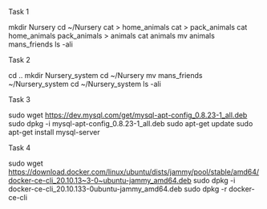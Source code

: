 Task 1

mkdir Nursery
cd ~/Nursery
cat > home_animals
cat > pack_animals
cat home_animals pack_animals > animals
cat animals
mv animals mans_friends
ls -ali

Task 2

cd ..
mkdir Nursery_system
cd ~/Nursery
mv mans_friends ~/Nursery_system
cd ~/Nursery_system
ls -ali

Task 3

sudo wget https://dev.mysql.com/get/mysql-apt-config_0.8.23-1_all.deb
sudo dpkg -i mysql-apt-config_0.8.23-1_all.deb
sudo apt-get update
sudo apt-get install mysql-server

Task 4

sudo wget https://download.docker.com/linux/ubuntu/dists/jammy/pool/stable/amd64/docker-ce-cli_20.10.13~3-0~ubuntu-jammy_amd64.deb
sudo dpkg -i docker-ce-cli_20.10.133-0ubuntu-jammy_amd64.deb
sudo dpkg -r docker-ce-cli